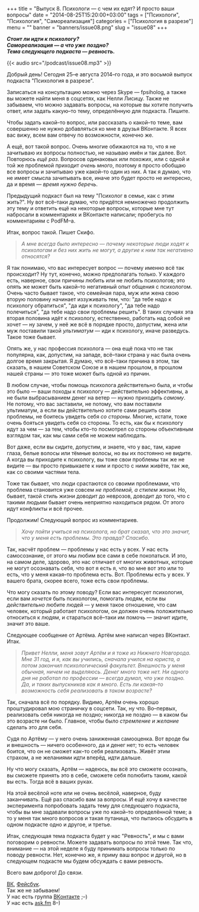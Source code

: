 +++
title = "Выпуск 8. Психологи — с чем их едят? И просто ваши вопросы"
date = "2014-08-25T15:20:00+03:00"
tags = ["Психологи", "Психология", "Самореализация"]
categories = ["Психология в разрезе"]
menu = ""
banner = "banners/issue08.png"
slug = "issue08"
+++

***Стоит ли идти к психологу?***<br>
***Самореализация — а что уже поздно?***<br>
***Тема следующего подкаста — ревность.***

{{< audio src="/podcast/issue08.mp3" >}}

Добрый день! Сегодня 25–е августа 2014–го года, и это восьмой выпуск подкаста "Психология в разрезе".

Записаться на консультацию можно через Skype — fpsiholog, а также вы можете найти меня в соцсетях, как Нелли Лисицу. Также не забываем, что можно задавать вопросы, на которые вы хотите получить ответ, или задать какую–то тему, определённую для подкаста. Пишите.

Чтобы задать какой–то вопрос, или рассказать о какой–то теме, вам совершенно не нужно добавляться ко мне в друзья ВКонтакте. Я всех вас вижу, всем вам отвечу по возможности, конечно же.

А ещё, вот такой вопрос. Очень многие обижаются на то, что я не зачитываю их вопросы полностью, не называю имён и так далее. Вот. Повторюсь *ещё раз*. Вопросов одинаковых или похожих, или с одной и той же проблемой приходит *очень много*, поэтому я просто обобщаю все вопросы и зачитываю уже какой–то один из них. А так я думаю, что не имеет смысла зачитывать все, иначе это будет просто не интересно, да и время — *время нужно беречь*.
<!--more-->

Предыдущий подкаст был на тему "Психолог в семье, как с этим жить?". Ну вот всё–таки думаю, что придётся немножечко продолжить эту тему и ответить ещё на некоторые вопросы, которые мне тут набросали в комментариях и ВКонтакте написали; пробегусь по комментариям с PodFM–а.

Итак, вопрос такой. Пишет Скифо.

>*А мне всегда было интересно — почему некоторые люди ходят к психологам и без них жить не могут, а другие к ним так негативно относятся?*

Я так понимаю, что вас интересует вопрос — почему именно всё так происходит? Ну тут, конечно, можно предполагать только. У каждого есть, наверное, свои причины любить или не любить психологов; это опять же может быть какой–то негативный опыт общения с психологом. Очень часто бывает такое, что семейная пара, муж или жена свою вторую половину начинает иззуживать тем, что: "да тебе надо к психологу обратиться", "да иди к психологу", "да тебе надо полечиться", "да тебе надо свои проблемы решить". В таких случаях эта вторая половина идёт к психологу, естественно, работать над собой не хочет — ну зачем, у неё же всё в порядке просто, допустим, жена или муж поставили такой *ультиматум* — иди к психологу, иначе разведусь. Такое тоже бывает.

Опять же, у нас профессия психолога — она ещё пока что не так популярна, как, допустим, на западе, всё–таки страна у нас была очень долгое время закрытая. Я думаю, что всё–таки причина в этом, так сказать, в нашем Советском Союзе и в нашем прошлом, в прошлом нашей страны — это тоже может быть одной из причин.

В любом случае, чтобы помощь психолога действительно была, и чтобы это было — ваши походы к психологу — действительно эффективны, а не были выбрасыванием денег на ветер — нужно приходить *самому*. Не потому, что вас заставили, не потому, что вам поставили ультиматум, а если вы действительно хотите сами решить свои проблемы, не боитесь увидеть себя *со стороны*. Многие, кстати, тоже очень бояться увидеть себя со стороны. То есть, как бы к психологу идут за чем — за тем, чтобы кто–то посмотрел со стороны объективным взглядом так, как мы сами себя не можем наблюдать.

Вот даже, если вы сидите, допустим, и знаете, что у вас, там, карие глаза, белые волосы или тёмные волосы, но вы их постоянно не видите. А когда вы приходите к психологу, вы тоже свои проблемы так же не видите — вы просто привыкаете к ним и просто с ними живёте, так же, как со своими частями тела.

Тоже так бывает, что люди срастаются со своими проблемами, что проблема становится уже совсем *не проблемой, а стилем жизни*. Но, бывает, такой стиль жизни доводит до неврозов, доводит до того, что с такими людьми бывает очень неприятно находиться рядом. От этого идут конфликты и всё прочее.

Продолжим! Следующий вопрос из комментариев.

>*Хочу пойти учиться на психолога, но брат сказал, что это значит, что у меня есть проблемы. Это правда? Спасибо.*

Так, насчёт проблем — проблемы у нас есть у всех. У нас есть самосознание, от этого мы любим все сами в себе покопаться. И это, на самом деле, здорово, это нас отличает от многих животных, которые не могут осознавать себя, что вот я есть я, что во мне вот это или то есть, что у меня какая–то проблема есть. Вот. Проблемы есть у всех. У вашего брата, скорее всего, тоже есть свои проблемы.

Что могу сказать по этому поводу? Если вас интересует психология, если вам *хочется* быть психологом, помогать людям, если вы *действительно* любите людей — у меня такое отношение, что сам человек, который работает психологом, он должен очень положительно относиться к людям, и стараться всё–таки им помочь — значит идите, значит это ваше.

Следующее сообщение от Артёма. Артём мне написал через ВКонтакт. Итак.

>*Привет Нелли, меня зовут Артём и я тоже из Нижнего Новгорода. Мне 31 год, и я, как вы учились, сначала учился на юриста, а потом закончил психологический факультет. Внешность у меня обычная, ничем не выделяюсь. Денег много тоже нет. Ни одного дня не работал по профессии — всегда думал, что уже поздно. Да, и таких выпускников как я много. Есть ли какая–то возможность себя реализовать в таком возрасте?*

Так, сначала всё по порядку. Видимо, Артём очень хорошо проштудировал мою страничку в соцсети. Так, ну что. Во–первых, реализовать себя никогда не поздно; никогда не поздно — в каком бы это возрасте ни было. Главное, чтобы было *стремление и желание* сделать это для себя.

Судя по Артёму — у него очень заниженная самооценка. Вот вроде бы и внешность — ничего особенного, да и денег нет; то есть человек боится, что он не сможет как–то себя реализовать. Живёт этим страхом, а не желаниями идти вперёд, идти дальше.

Ну что могу сказать, Артём — надеюсь, вы всё это сможете осознать, вы сможете принять это в себе, сможете себя полюбить таким, какой вы есть. Тогда всё в ваших руках.

На этой весёлой ноте или не очень весёлой, наверное, буду заканчивать. Ещё раз спасибо вам за вопросы. И ещё хочу в качестве эксперимента попробовать задать тему для следующего подкаста, чтобы вы мне задавали вопросы уже по какой–то определённой теме; а то у меня так много вопросов и такая путаница, что пытаюсь обсудить в одном подкасте одно и другое, и третье.

Итак, следующая тема подкаста будет у нас "Ревность", и мы с вами поговорим о ревности. Можете задавать вопросы по этой теме. Так что, внимание — на этой неделе я буду принимать вопросы только по поводу ревности. Нет, конечно же, я приму ваш вопрос и другой, но в следующем подкасте мы будем обсуждать с вами ревность.

Всего вам доброго! До связи.


<a href="https://vk.com/sunnybunnyf">ВК</a>, <a href="https://www.facebook.com/SunnyBunnyF">Фейсбук</a>.<br>
Так же не забываем!<br>
У нас есть группа <a href="https://vk.com/fpsiholog">ВКонтакте</a> ;–)<br>
У нас есть <a href="http://ask.fm/fpsiholog">ask.fm</a> 8–)